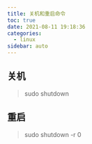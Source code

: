 ```yaml
---
title: 关机和重启命令
toc: true
date: 2021-08-11 19:18:36
categories:
  - linux
sidebar: auto
---
```


## 关机

> sudo shutdown

## 重启

> sudo shutdown -r 0
